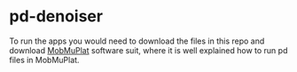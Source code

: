 # pd-denoiser
To run the apps you would need to download the files in this repo and download [MobMuPlat]( http://danieliglesia.com/mobmuplat/) software suit, where it is well explained how to run pd files in MobMuPlat.

